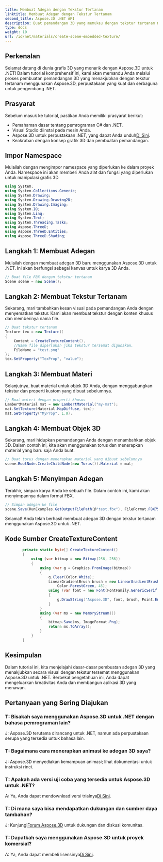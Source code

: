 ```yaml
---
title: Membuat Adegan dengan Tekstur Tertanam
linktitle: Membuat Adegan dengan Tekstur Tertanam
second_title: Aspose.3D .NET API
description: Buat pemandangan 3D yang memukau dengan tekstur tertanam menggunakan Aspose.3D untuk .NET. Ikuti panduan langkah demi langkah kami untuk hasil yang menakjubkan.
type: docs
weight: 10
url: /id/net/materials/create-scene-embedded-texture/
---
```

## Perkenalan
Selamat datang di dunia grafis 3D yang menarik dengan Aspose.3D untuk .NET! Dalam tutorial komprehensif ini, kami akan memandu Anda melalui proses pembuatan pemandangan 3D yang menakjubkan dengan tekstur tertanam menggunakan Aspose.3D, perpustakaan yang kuat dan serbaguna untuk pengembang .NET.
## Prasyarat
Sebelum masuk ke tutorial, pastikan Anda memiliki prasyarat berikut:
- Pemahaman dasar tentang pemrograman C# dan .NET.
- Visual Studio diinstal pada mesin Anda.
- Aspose.3D untuk perpustakaan .NET, yang dapat Anda unduh[Di Sini](https://releases.aspose.com/3d/net/).
- Keakraban dengan konsep grafik 3D dan pembuatan pemandangan.
## Impor Namespace
Mulailah dengan mengimpor namespace yang diperlukan ke dalam proyek Anda. Namespace ini akan memberi Anda alat dan fungsi yang diperlukan untuk manipulasi grafis 3D.
```csharp
using System;
using System.Collections.Generic;
using System.Drawing;
using System.Drawing.Drawing2D;
using System.Drawing.Imaging;
using System.IO;
using System.Linq;
using System.Text;
using System.Threading.Tasks;
using Aspose.ThreeD;
using Aspose.ThreeD.Entities;
using Aspose.ThreeD.Shading;
```
## Langkah 1: Membuat Adegan
Mulailah dengan membuat adegan 3D baru menggunakan Aspose.3D untuk .NET. Ini akan berfungsi sebagai kanvas untuk karya 3D Anda.
```csharp
// Buat file FBX dengan tekstur tertanam
Scene scene = new Scene();
```
## Langkah 2: Membuat Tekstur Tertanam
Sekarang, mari tambahkan kesan visual pada pemandangan Anda dengan menyematkan tekstur. Kami akan membuat tekstur dengan konten khusus dan memberinya nama file.
```csharp
// Buat tekstur tertanam
Texture tex = new Texture()
{
    Content = CreateTextureContent(),
    //Nama file diperlukan jika tekstur tersemat digunakan.
    FileName = "test.png"
};
tex.SetProperty("TexProp", "value");
```
## Langkah 3: Membuat Materi
Selanjutnya, buat material untuk objek 3D Anda, dengan menggabungkan tekstur dan properti kustom yang dibuat sebelumnya.
```csharp
// Buat materi dengan properti khusus
LambertMaterial mat = new LambertMaterial("my-mat");
mat.SetTexture(Material.MapDiffuse, tex);
mat.SetProperty("MyProp", 1.0);
```
## Langkah 4: Membuat Objek 3D
Sekarang, mari hidupkan pemandangan Anda dengan menambahkan objek 3D. Dalam contoh ini, kita akan menggunakan torus dan menerapkan material yang baru saja Anda buat.
```csharp
// Buat torus dengan menerapkan material yang dibuat sebelumnya
scene.RootNode.CreateChildNode(new Torus()).Material = mat;
```
## Langkah 5: Menyimpan Adegan
Terakhir, simpan karya Anda ke sebuah file. Dalam contoh ini, kami akan menyimpannya dalam format FBX.
```csharp
// Simpan adegan ke file
scene.Save(RunExamples.GetOutputFilePath(@"test.fbx"), FileFormat.FBX7500ASCII);
```
Selamat! Anda telah berhasil membuat adegan 3D dengan tekstur tertanam menggunakan Aspose.3D untuk .NET.
## Kode Sumber CreateTextureContent
```csharp
        private static byte[] CreateTextureContent()
        {
            using (var bitmap = new Bitmap(256, 256))
            {
                using (var g = Graphics.FromImage(bitmap))
                {
                    g.Clear(Color.White);
                    LinearGradientBrush brush = new LinearGradientBrush(new Rectangle(0, 0, 128, 128), Color.Moccasin,
                        Color.ForestGreen, 45);
                    using (var font = new Font(FontFamily.GenericSerif, 40))
                    {
                        g.DrawString("Aspose.3D", font, brush, Point.Empty);
                    }
                }
                using (var ms = new MemoryStream())
                {
                    bitmap.Save(ms, ImageFormat.Png);
                    return ms.ToArray();
                }
            }
        }
```
## Kesimpulan
Dalam tutorial ini, kita menjelajahi dasar-dasar pembuatan adegan 3D yang menakjubkan secara visual dengan tekstur tersemat menggunakan Aspose.3D untuk .NET. Berbekal pengetahuan ini, Anda dapat mengeluarkan kreativitas Anda dan membangun aplikasi 3D yang menawan.

## Pertanyaan yang Sering Diajukan

### T: Bisakah saya menggunakan Aspose.3D untuk .NET dengan bahasa pemrograman lain?
J: Aspose.3D terutama dirancang untuk .NET, namun ada perpustakaan serupa yang tersedia untuk bahasa lain.
### T: Bagaimana cara menerapkan animasi ke adegan 3D saya?
J: Aspose.3D menyediakan kemampuan animasi; lihat dokumentasi untuk instruksi rinci.
### T: Apakah ada versi uji coba yang tersedia untuk Aspose.3D untuk .NET?
 A: Ya, Anda dapat mendownload versi trialnya[Di Sini](https://releases.aspose.com/).
### T: Di mana saya bisa mendapatkan dukungan dan sumber daya tambahan?
 J: Kunjungi[Forum Aspose.3D](https://forum.aspose.com/c/3d/18) untuk dukungan dan diskusi komunitas.
### T: Dapatkah saya menggunakan Aspose.3D untuk proyek komersial?
 A: Ya, Anda dapat membeli lisensinya[Di Sini](https://purchase.aspose.com/buy).